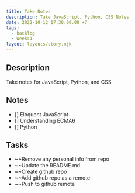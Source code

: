```yaml
---
title: Take Notes
description: Take JavaScript, Python, CSS Notes
date: 2022-10-12 17:30:00.00 +7
tags:
  - backlog
  - Week41
layout: layouts/story.njk
---
```

## Description

Take notes for JavaScript, Python, and CSS 

## Notes

- [] Eloquent JavaScript
- [] Understanding ECMA6
- [] Python 

## Tasks

- ~~Remove any personal info from repo
- ~~Update the README.md
- ~~Create github repo
- ~~Add github repo as a remote
- ~~Push to github remote
